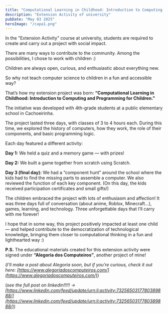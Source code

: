 ```yaml
---
title: "Computational Learning in Childhood: Introduction to Computing and Programming for Children."
description: "Extension Activity of university"
pubDate: "May 03 2025"
heroImage: "/capa1.png"
---
```


In the "Extension Activity" course at university, students are required to create and carry out a project with social impact.

There are many ways to contribute to the community. Among the possibilities, I chose to work with children :)

Children are always open, curious, and enthusiastic about everything new.

So why not teach computer science to children in a fun and accessible way?

That’s how my extension project was born: **“Computational Learning in Childhood: Introduction to Computing and Programming for Children.”**

The initiative was developed with 4th-grade students at a public elementary school in Cachoeirinha.

The project lasted three days, with classes of 3 to 4 hours each. During this time, we explored the history of computers, how they work, the role of their components, and basic programming logic.

Each day featured a different activity:

**Day 1:** We held a quiz and a memory game — with prizes!

**Day 2:** We built a game together from scratch using Scratch.

**Day 3 (final day):** We had a “component hunt” around the school where the kids had to find the missing parts to assemble a computer. We also reviewed the function of each key component. (On this day, the kids received participation certificates and small gifts!)

The children embraced the project with lots of enthusiasm and affection! It was three days full of conversation (about anime, Roblox, Minecraft…), games, learning, and technology. Three unforgettable days that I’ll carry with me forever!

I hope that in some way, this project positively impacted at least one child — and helped contribute to the democratization of technological knowledge, bringing them closer to computational thinking in a fun and lighthearted way :)

**P.S.** The educational materials created for this extension activity were signed under **“Alegoria dos Computeiros”**, another project of mine!

(*I’ll make a post about Alegoria soon, but if you’re curious, check it out here: [https://www.alegoriadoscomputeiros.com/](https://www.alegoriadoscomputeiros.com/)*)

(*see the full post on linkedin!!!!! -> [https://www.linkedin.com/feed/update/urn:li:activity:7325650317780389888/](https://www.linkedin.com/feed/update/urn:li:activity:7325650317780389888/)*)
